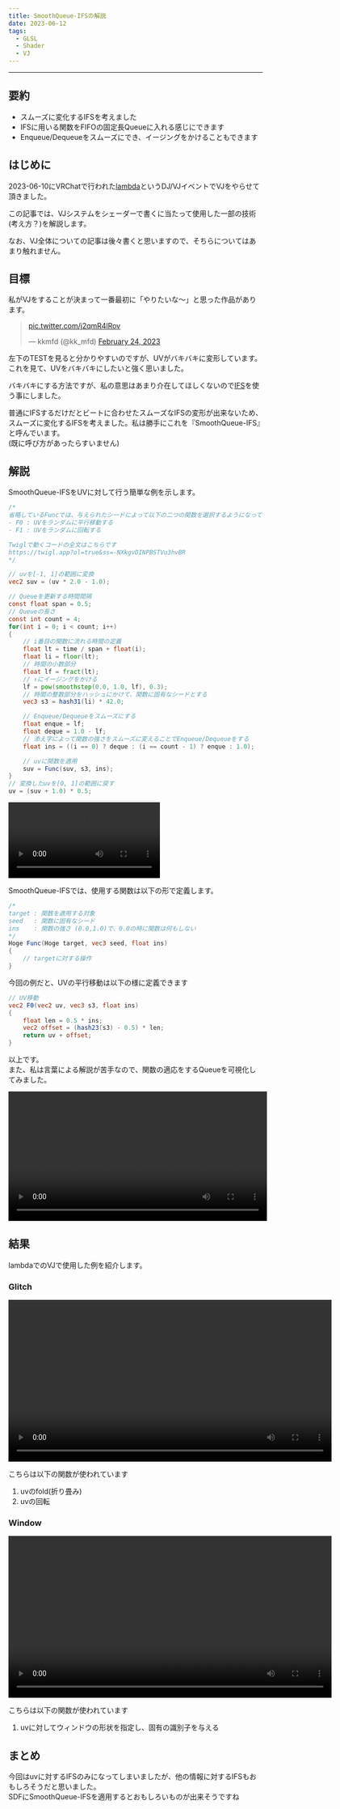 ```yaml
---
title: SmoothQueue-IFSの解説
date: 2023-06-12
tags: 
  - GLSL
  - Shader
  - VJ
---
```


---

## 要約
- スムーズに変化するIFSを考えました
- IFSに用いる関数をFIFOの固定長Queueに入れる感じにできます
- Enqueue/Dequeueをスムーズにでき、イージングをかけることもできます

## はじめに

2023-06-10にVRChatで行われた[lambda](https://twitter.com/ymgmcmc/status/1666401630651293696)というDJ/VJイベントでVJをやらせて頂きました。

この記事では、VJシステムをシェーダーで書くに当たって使用した一部の技術(考え方？)を解説します。

なお、VJ全体についての記事は後々書くと思いますので、そちらについてはあまり触れません。

## 目標

私がVJをすることが決まって一番最初に「やりたいな～」と思った作品があります。

<blockquote class="twitter-tweet"><p lang="zxx" dir="ltr"><a href="https://t.co/j2qmR4lRov">pic.twitter.com/j2qmR4lRov</a></p>&mdash; kkmfd (@kk_mfd) <a href="https://twitter.com/kk_mfd/status/1629062164832223232?ref_src=twsrc%5Etfw">February 24, 2023</a></blockquote> <script async src="https://platform.twitter.com/widgets.js" charset="utf-8"></script>

左下のTESTを見ると分かりやすいのですが、UVがバキバキに変形しています。\
これを見て、UVをバキバキにしたいと強く思いました。

バキバキにする方法ですが、私の意思はあまり介在してほしくないので[IFS](https://ja.wikipedia.org/wiki/%E5%8F%8D%E5%BE%A9%E9%96%A2%E6%95%B0%E7%B3%BB)を使う事にしました。

普通にIFSするだけだとビートに合わせたスムーズなIFSの変形が出来ないため、スムーズに変化するIFSを考えました。私は勝手にこれを『SmoothQueue-IFS』と呼んでいます。\
(既に呼び方があったらすいません)

## 解説

SmoothQueue-IFSをUVに対して行う簡単な例を示します。

```glsl
/*
省略しているFuncでは、与えられたシードによって以下の二つの関数を選択するようになっています
- F0 : UVをランダムに平行移動する
- F1 : UVをランダムに回転する

Twiglで動くコードの全文はこちらです
https://twigl.app?ol=true&ss=-NXkgvDINPBSTVu3hvBR
*/

// uvを[-1, 1]の範囲に変換
vec2 suv = (uv * 2.0 - 1.0);

// Queueを更新する時間間隔
const float span = 0.5;
// Queueの長さ
const int count = 4;
for(int i = 0; i < count; i++)
{
    // i番目の関数に流れる時間の定義
    float lt = time / span + float(i);
    float li = floor(lt);
    // 時間の小数部分
    float lf = fract(lt);
    // ↑にイージングをかける
    lf = pow(smoothstep(0.0, 1.0, lf), 0.3);
    // 時間の整数部分をハッシュにかけて、関数に固有なシードとする
    vec3 s3 = hash31(li) * 42.0;

    // Enqueue/Dequeueをスムーズにする
    float enque = lf;
    float deque = 1.0 - lf;
    // 添え字によって関数の強さをスムーズに変えることでEnqueue/Dequeueをする
    float ins = ((i == 0) ? deque : (i == count - 1) ? enque : 1.0);

    // uvに関数を適用
    suv = Func(suv, s3, ins);
}
// 変換したuvを[0, 1]の範囲に戻す
uv = (suv + 1.0) * 0.5;
```

<video src="./2023-06-12/TEST0.mp4" controls></video>

SmoothQueue-IFSでは、使用する関数は以下の形で定義します。

```glsl
/*
target : 関数を適用する対象
seed   : 関数に固有なシード
ins    : 関数の強さ (0.0,1.0)で、0.0の時に関数は何もしない
*/
Hoge Func(Hoge target, vec3 seed, float ins)
{
    // targetに対する操作
}
```

今回の例だと、UVの平行移動は以下の様に定義できます

```glsl
// UV移動
vec2 F0(vec2 uv, vec3 s3, float ins)
{
    float len = 0.5 * ins;
    vec2 offset = (hash23(s3) - 0.5) * len;
    return uv + offset;
}
```

以上です。\
また、私は言葉による解説が苦手なので、関数の適応をするQueueを可視化してみました。

<video src="./2023-06-12/TEST1.mp4" controls style="width:512px;"></video>

## 結果

lambdaでのVJで使用した例を紹介します。

### Glitch

<video src="./2023-06-12/DEMO0.mp4" controls style="width:640px;"></video>

こちらは以下の関数が使われています
1. uvのfold(折り畳み)
2. uvの回転


### Window

<video src="./2023-06-12/DEMO1.mp4" controls style="width:640px;"></video>

こちらは以下の関数が使われています
1. uvに対してウィンドウの形状を指定し、固有の識別子を与える

## まとめ

今回はuvに対するIFSのみになってしまいましたが、他の情報に対するIFSもおもしろそうだと思いました。\
SDFにSmoothQueue-IFSを適用するとおもしろいものが出来そうですね